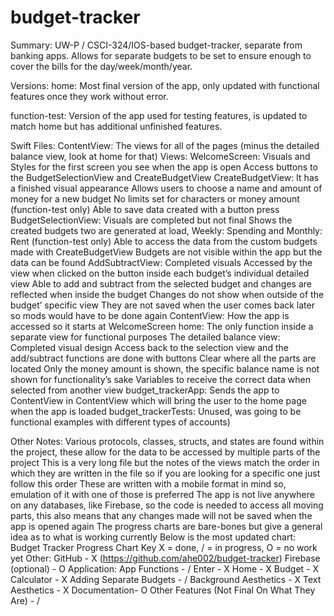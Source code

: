 # budget-tracker
Summary: UW-P / CSCI-324/IOS-based budget-tracker, separate from banking apps. Allows for separate budgets to be set to ensure enough to cover the bills for the day/week/month/year.

Versions:
home: Most final version of the app, only updated with functional features once they work without error.

function-test: Version of the app used for testing features, is updated to match home but has additional unfinished features.

Swift Files:
	ContentView:
The views for all of the pages (minus the detailed balance view, look at home for that)
Views:
WelcomeScreen:
Visuals and Styles for the first screen you see when the app is open
Access buttons to the BudgetSelectionView and CreateBudgetView
CreateBudgetView:
It has a finished visual appearance
Allows users to choose a name and amount of money for a new budget
No limits set for characters or money amount
(function-test only) Able to save data created with a button press
BudgetSelectionView:
Visuals are completed but not final
Shows the created budgets two are generated at load, Weekly: Spending and Monthly: Rent
(function-test only) Able to access the data from the custom budgets made with CreateBudgetView
Budgets are not visible within the app but the data can be found
AddSubtractView:
Completed visuals
Accessed by the view when clicked on the button inside each budget’s individual detailed view
Able to add and subtract from the selected budget and changes are reflected when inside the budget
Changes do not show when outside of the budget’ specific  view
They are not saved when the user comes back later so mods would have to be done again
ContentView:
How the app is accessed so it starts at WelcomeScreen
	home:
The only function inside a separate view for functional purposes
The detailed balance view:
Completed visual design
Access back to the selection view and the add/subtract functions are done with buttons
Clear where all the parts are located
Only the money amount is shown, the specific balance name is not shown for functionality’s sake
Variables to receive the correct data when selected from another view
	budget_trackerApp:
Sends the app to ContentView in ContentView which will bring the user to the home page when the app is loaded
budget_trackerTests: 
Unused, was going to be functional examples with different types of accounts) 

Other Notes:
Various protocols, classes, structs, and states are found within the project, these allow for the data to be accessed by multiple parts of the project
This is a very long file but the notes of the views match the order in which they are written in the file so if you are looking for a specific one just follow this order
These are written with a mobile format in mind so, emulation of it with one of those is preferred
The app is not live anywhere on any databases, like Firebase, so the code is needed to access all moving parts, this also means that any changes made will not be saved when the app is opened again
The progress charts are bare-bones but give a general idea as to what is working currently
Below is the most updated chart:
Budget Tracker Progress Chart
Key X = done, / = in progress, O = no work yet
Other:
GitHub - X (https://github.com/ahe002/budget-tracker)
Firebase (optional) - O
Application:
App Functions - /
Enter - X
Home - X
Budget - X
Calculator - X
Adding Separate Budgets - /
Background Aesthetics - X
Text Aesthetics - X
Documentation- O
Other Features (Not Final On What They Are) - /

